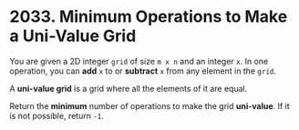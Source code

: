 # 2033. Minimum Operations to Make a Uni-Value Grid

You are given a 2D integer `grid` of size `m x n` and an integer `x`. In one operation, you can **add** `x` to or **subtract** `x` from any element in the `grid`.

A **uni-value grid** is a grid where all the elements of it are equal.

Return the **minimum** number of operations to make the grid **uni-value**. If it is not possible, return `-1`.
